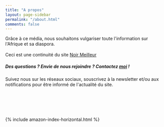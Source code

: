 ```yaml
---
title: "A propos"
layout: page-sidebar
permalink: "/about.html"
comments: false
---
```


<p>
    Grâce à ce média, nous souhaitons vulgariser toute l'information sur l'Afrique et 
    sa diaspora.
    <br><br>
    Ceci est une continuité du site <a target="_blank"
     href="https://noir-meilleur.digital/">Noir Meilleur</a>
    <br>
</p>


<h5>Des questions ? Envie de nous rejoindre ? 
Contactez <a href="mailto:elisis.author@gmail.com">moi</a> !</h5>

<p>  
Suivez nous sur les réseaux sociaux, souscrivez à la newsletter et/ou aux notifications pour être informé 
de l'actualité du site.
<br>
<a target="_blank" style="padding-left:14px; color:blue;" href="https://twitter.com/noir___meilleur"><i class="fab fa-twitter fa-2x"></i></a>
 
<a target="_blank" style="color:#ed4956; padding-left:14px;" href="https://www.instagram.com/noir___meilleur/"><i class="fab fa-instagram fa-2x"></i></a>

<a target="_blank" style="color:blue; padding-left:14px;" href="https://www.facebook.com/noirmeilleurpage/"><i class="fab fa-facebook fa-2x"></i></a>
</p>

{% include amazon-index-horizontal.html %}